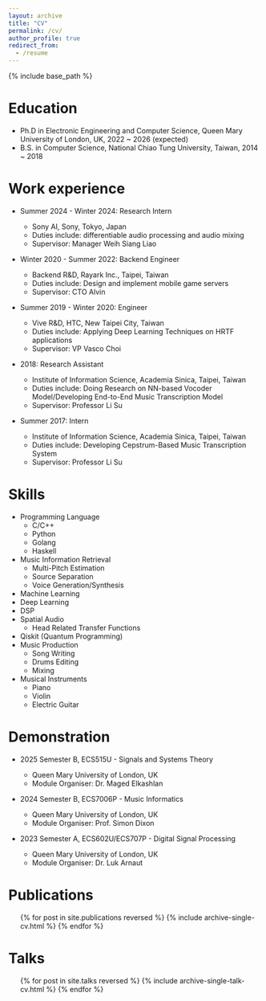 ```yaml
---
layout: archive
title: "CV"
permalink: /cv/
author_profile: true
redirect_from:
  - /resume
---
```


{% include base_path %}

Education
======
* Ph.D in Electronic Engineering and Computer Science, Queen Mary University of London, UK, 2022 ~ 2026 (expected)
* B.S. in Computer Science, National Chiao Tung University, Taiwan, 2014 ~ 2018

Work experience
======
* Summer 2024 - Winter 2024: Research Intern
  * Sony AI, Sony, Tokyo, Japan
  * Duties include: differentiable audio processing and audio mixing
  * Supervisor: Manager Weih Siang Liao

* Winter 2020 - Summer 2022: Backend Engineer
  * Backend R&D, Rayark Inc., Taipei, Taiwan
  * Duties include: Design and implement mobile game servers
  * Supervisor: CTO Alvin

* Summer 2019 - Winter 2020: Engineer
  * Vive R&D, HTC, New Taipei City, Taiwan
  * Duties include: Applying Deep Learning Techniques on HRTF applications
  * Supervisor: VP Vasco Choi

* 2018: Research Assistant
  * Institute of Information Science, Academia Sinica, Taipei, Taiwan
  * Duties include: Doing Research on NN-based Vocoder Model/Developing End-to-End Music Transcription Model
  * Supervisor: Professor Li Su

* Summer 2017: Intern
  * Institute of Information Science, Academia Sinica, Taipei, Taiwan
  * Duties include: Developing Cepstrum-Based Music Transcription System
  * Supervisor: Professor Li Su


Skills
======
* Programming Language
  * C/C++
  * Python
  * Golang
  * Haskell
* Music Information Retrieval
  * Multi-Pitch Estimation
  * Source Separation
  * Voice Generation/Synthesis
* Machine Learning
* Deep Learning
* DSP
* Spatial Audio
  * Head Related Transfer Functions
* Qiskit (Quantum Programming)
* Music Production
  * Song Writing
  * Drums Editing
  * Mixing
* Musical Instruments
  * Piano
  * Violin
  * Electric Guitar

Demonstration
======
* 2025 Semester B, ECS515U - Signals and Systems Theory
  * Queen Mary University of London, UK
  * Module Organiser: Dr. Maged Elkashlan

* 2024 Semester B, ECS7006P - Music Informatics
  * Queen Mary University of London, UK
  * Module Organiser: Prof. Simon Dixon

* 2023 Semester A, ECS602U/ECS707P - Digital Signal Processing
  * Queen Mary University of London, UK
  * Module Organiser: Dr. Luk Arnaut


Publications
======
  <ul>{% for post in site.publications reversed %}
    {% include archive-single-cv.html %}
  {% endfor %}</ul>
  
Talks
======
  <ul>{% for post in site.talks reversed %}
    {% include archive-single-talk-cv.html %}
  {% endfor %}</ul>
